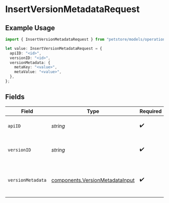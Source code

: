 # InsertVersionMetadataRequest

## Example Usage

```typescript
import { InsertVersionMetadataRequest } from "petstore/models/operations";

let value: InsertVersionMetadataRequest = {
  apiID: "<id>",
  versionID: "<id>",
  versionMetadata: {
    metaKey: "<value>",
    metaValue: "<value>",
  },
};
```

## Fields

| Field                                                                              | Type                                                                               | Required                                                                           | Description                                                                        |
| ---------------------------------------------------------------------------------- | ---------------------------------------------------------------------------------- | ---------------------------------------------------------------------------------- | ---------------------------------------------------------------------------------- |
| `apiID`                                                                            | *string*                                                                           | :heavy_check_mark:                                                                 | The ID of the Api to insert metadata for.                                          |
| `versionID`                                                                        | *string*                                                                           | :heavy_check_mark:                                                                 | The version ID of the Api to insert metadata for.                                  |
| `versionMetadata`                                                                  | [components.VersionMetadataInput](../../models/components/versionmetadatainput.md) | :heavy_check_mark:                                                                 | A JSON representation of the metadata to insert.                                   |